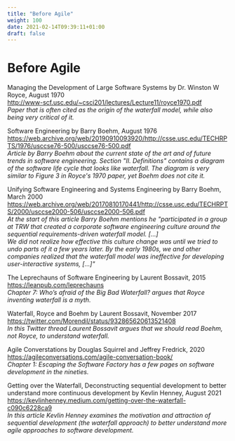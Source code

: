 ```yaml
---
title: "Before Agile"
weight: 100
date: 2021-02-14T09:39:11+01:00
draft: false
---
```


# Before Agile

Managing the Development of Large Software Systems by Dr. Winston W Royce, August 1970  
http://www-scf.usc.edu/~csci201/lectures/Lecture11/royce1970.pdf  
*Paper that is often cited as the origin of the waterfall model, while also being very critical of it.*

Software Engineering by Barry Boehm, August 1976  
https://web.archive.org/web/20190910093920/http://csse.usc.edu/TECHRPTS/1976/usccse76-500/usccse76-500.pdf  
*Article by Barry Boehm about the current state of the art and of future trends in software engineering. Section "II. Definitions" contains a diagram of the software life cycle that looks like waterfall. The diagram is very similar to Figure 3 in Royce's 1970 paper, yet Boehm does not cite it.*

Unifying Software Engineering and Systems Engineering by Barry Boehm, March 2000  
https://web.archive.org/web/20170810170441/http://csse.usc.edu/TECHRPTS/2000/usccse2000-506/usccse2000-506.pdf  
*At the start of this article Barry Boehm mentions he "participated in a group at TRW that created a corporate software engineering
culture around the sequential requirements-driven waterfall model. [...]  
We did not realize how effective this culture change was until we tried to undo parts of it a few years later. By the early 1980s, we and other companies realized that the waterfall model was ineffective for developing user-interactive systems, [...]"*

The Leprechauns of Software Engineering by Laurent Bossavit, 2015  
https://leanpub.com/leprechauns  
*Chapter 7: Who’s afraid of the Big Bad Waterfall? argues that Royce inventing waterfall is a myth.*

Waterfall, Royce and Boehm by Laurent Bossavit, November 2017  
https://twitter.com/Morendil/status/932865620613521408  
*In this Twitter thread Laurent Bossavit argues that we should read Boehm, not Royce, to understand waterfall.*

Agile Converstations by Douglas Squirrel and Jeffrey Fredrick, 2020  
https://agileconversations.com/agile-conversation-book/  
*Chapter 1: Escaping the Software Factory has a few pages on software development in the nineties.*

Getting over the Waterfall, Deconstructing sequential development to better understand more continuous development by Kevlin Henney, August 2021  
https://kevlinhenney.medium.com/getting-over-the-waterfall-c090c6228ca9  
*In this article Kevlin Henney examines the motivation and attraction of sequential development (the waterfall approach) to better understand more agile approaches to software development.*

